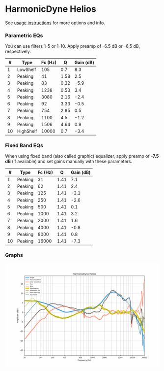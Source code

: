 # HarmonicDyne Helios
See [usage instructions](https://github.com/jaakkopasanen/AutoEq#usage) for more options and info.

### Parametric EQs
You can use filters 1-5 or 1-10. Apply preamp of -6.5 dB or -6.5 dB, respectively.

|   # | Type      |   Fc (Hz) |    Q |   Gain (dB) |
|-----|-----------|-----------|------|-------------|
|   1 | LowShelf  |       105 | 0.7  |         8.3 |
|   2 | Peaking   |        41 | 1.58 |         2.5 |
|   3 | Peaking   |        83 | 0.32 |        -5.9 |
|   4 | Peaking   |      1238 | 0.53 |         3.4 |
|   5 | Peaking   |      3080 | 2.16 |        -2.4 |
|   6 | Peaking   |        92 | 3.33 |        -0.5 |
|   7 | Peaking   |       754 | 2.85 |         0.5 |
|   8 | Peaking   |      1100 | 4.5  |        -1.2 |
|   9 | Peaking   |      1506 | 4.64 |         0.9 |
|  10 | HighShelf |     10000 | 0.7  |        -3.4 |

### Fixed Band EQs
When using fixed band (also called graphic) equalizer, apply preamp of **-7.5 dB** (if available) and set gains manually with these parameters.

|   # | Type    |   Fc (Hz) |    Q |   Gain (dB) |
|-----|---------|-----------|------|-------------|
|   1 | Peaking |        31 | 1.41 |         7.1 |
|   2 | Peaking |        62 | 1.41 |         2.4 |
|   3 | Peaking |       125 | 1.41 |        -3.1 |
|   4 | Peaking |       250 | 1.41 |        -2.6 |
|   5 | Peaking |       500 | 1.41 |         0.1 |
|   6 | Peaking |      1000 | 1.41 |         3.2 |
|   7 | Peaking |      2000 | 1.41 |         1.6 |
|   8 | Peaking |      4000 | 1.41 |        -0.8 |
|   9 | Peaking |      8000 | 1.41 |         0.8 |
|  10 | Peaking |     16000 | 1.41 |        -7.3 |

### Graphs
![](./HarmonicDyne%20Helios.png)
